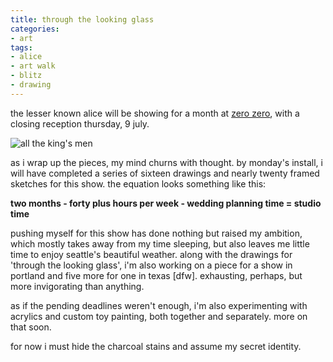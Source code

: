 ```yaml
---
title: through the looking glass
categories:
- art
tags:
- alice
- art walk
- blitz
- drawing
---
```


the lesser known alice will be showing for a month at [zero zero](http://zerozerohair.com/), with a closing reception thursday, 9 july.

![all the king's men](http://www.shannonethomas.com/words/blog/old-uploads/2009/06/090612allthekingsmen.jpg)

as i wrap up the pieces, my mind churns with thought. by monday's install, i will have completed a series of sixteen drawings and nearly twenty framed sketches for this show. the equation looks something like this:

**two months - forty plus hours per week - wedding planning time = studio time**

pushing myself for this show has done nothing but raised my ambition, which mostly takes away from my time sleeping, but also leaves me little time to enjoy seattle's beautiful weather. along with the drawings for 'through the looking glass', i'm also working on a piece for a show in portland and five more for one in texas [dfw]. exhausting, perhaps, but more invigorating than anything.

as if the pending deadlines weren't enough, i'm also experimenting with acrylics and custom toy painting, both together and separately. more on that soon. 

for now i must hide the charcoal stains and assume my secret identity.

